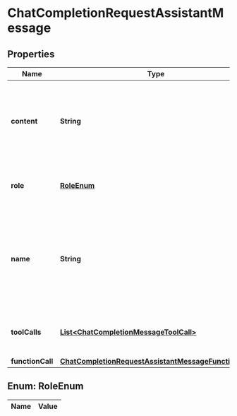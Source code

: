 

# ChatCompletionRequestAssistantMessage

## Properties

Name | Type | Description | Notes
------------ | ------------- | ------------- | -------------
**content** | **String** | The contents of the assistant message. Required unless &#x60;tool_calls&#x60; or &#x60;function_call&#x60; is specified.  |  [optional]
**role** | [**RoleEnum**](#RoleEnum) | The role of the messages author, in this case &#x60;assistant&#x60;. | 
**name** | **String** | An optional name for the participant. Provides the model information to differentiate between participants of the same role. |  [optional]
**toolCalls** | [**List&lt;ChatCompletionMessageToolCall&gt;**](ChatCompletionMessageToolCall.md) | The tool calls generated by the model, such as function calls. |  [optional]
**functionCall** | [**ChatCompletionRequestAssistantMessageFunctionCall**](ChatCompletionRequestAssistantMessageFunctionCall.md) |  |  [optional]


## Enum: RoleEnum

Name | Value
---- | -----




